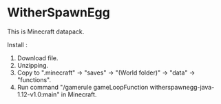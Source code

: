 # WitherSpawnEgg
This is Minecraft datapack.

Install :
1. Download file.
2. Unzipping.
3. Copy to ".minecraft" → "saves" → "(World folder)" → "data" → "functions".
4. Run command "/gamerule gameLoopFunction witherspawnegg-java-1.12-v1.0:main" in Minecraft.
